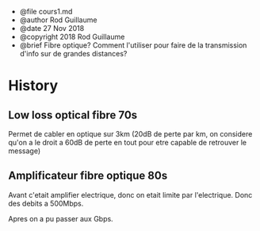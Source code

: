 * @file cours1.md
* @author Rod Guillaume
* @date 27 Nov 2018
* @copyright 2018 Rod Guillaume
* @brief Fibre optique? Comment l'utiliser pour faire de la transmission d'info sur de grandes distances?


# History

## Low loss optical fibre 70s

Permet de cabler en optique sur 3km (20dB de perte par km, on considere qu'on a
le droit a 60dB de perte en tout pour etre capable de retrouver le message)

## Amplificateur fibre optique 80s

Avant c'etait amplifier electrique, donc on etait limite par l'electrique. Donc
des debits a 500Mbps.

Apres on a pu passer aux Gbps.
